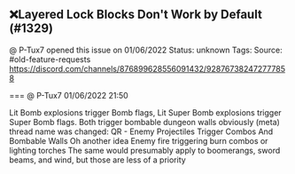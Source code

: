 ## ❌Layered Lock Blocks Don't Work by Default (#1329)
@ P-Tux7 opened this issue on 01/06/2022
Status: unknown
Tags: 
Source: #old-feature-requests https://discord.com/channels/876899628556091432/928767382472777858


=== @ P-Tux7 01/06/2022 21:50

Lit Bomb explosions trigger Bomb flags, Lit Super Bomb explosions trigger Super Bomb flags. Both trigger bombable dungeon walls obviously
(meta) thread name was changed: QR - Enemy Projectiles Trigger Combos And Bombable Walls
Oh another idea
Enemy fire triggering burn combos or lighting torches
The same would presumably apply to boomerangs, sword beams, and wind, but those are less of a priority
